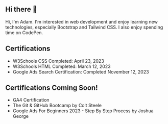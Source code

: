 ## Hi there 👋

Hi, I'm Adam. I'm interested in web development and enjoy learning new technologies, especially Bootstrap and Tailwind CSS. I also enjoy spending time on CodePen. 

## Certifications
- W3Schools CSS Completed: April 23, 2023
- W3Schools HTML Completed: March 12, 2023
- Google Ads Search Certification: Completed November 12, 2023
  
## Certifications Coming Soon!
- GA4 Certification 
- The Git & GitHub Bootcamp by Colt Steele
- Google Ads For Beginners 2023 - Step By Step Process by Joshua George




